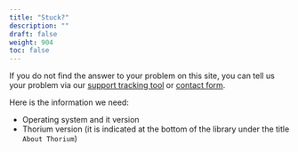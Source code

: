 ```yaml
---
title: "Stuck?"
description: ""
draft: false
weight: 904
toc: false
---
```


If you do not find the answer to your problem on this site, 
you can tell us your problem via our [support tracking tool](https://github.com/edrlab/thorium-reader-doc/issues/new) or <a href="https://www.edrlab.org/contact/">contact form</a>.

Here is the information we need: 

* Operating system and it version 
* Thorium version (it is indicated at the bottom of the library under the title `About Thorium`)

